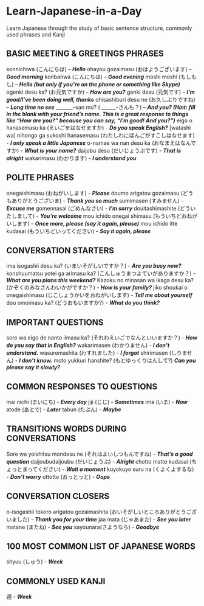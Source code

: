 # Learn-Japanese-in-a-Day
Learn Japanese through the study of basic sentence structure, commonly used phrases and Kanji

## BASIC MEETING & GREETINGS PHRASES
konnichiwa (こんにちは) – ***Hello***
ohayou gozaimasu (おはようございます) – ***Good morning***
konbanwa (こんにちは) – ***Good evening***
moshi moshi (もしもし) – ***Hello (but only if you’re on the phone or something like Skype)***
ogenki desu ka? (お元気ですか) – ***How are you?***
genki desu (元気です) – ***I’m good/I’ve been doing well, thanks***
ohisashiburi desu ne (お久しぶりですね) – ***Long time no see***
_______–san mo? ( ______-さんも？) – ***And you? (Hint: fill in the blank with your friend’s name. This is a great response to things like “How are you?” because you can say, “I’m good! And you?”)***
eigo o hanasemasu ka (えいごをはなせますか) - ***Do you speak English?***
[watashi wa] nihongo ga sukoshi hanasemasu (わたしわにほんごがすこしはなせます) - ***I only speak a little Japanese***
o-namae wa nan desu ka (おなまえはなんですか) - ***What is your name?***
daijobu desu (だいじょうぶです) - ***That is alright***
wakarimasu (わかります) - ***I understand you***



## POLITE PHRASES
onegaishimasu (おねがいします) - ***Please***
doumo arigatou gozaimasu (どうもありがとうございま) - ***Thank you so much***
sumimasen (すみません) - ***Excuse me***
gomennasai (ごめんなさい) - ***I’m sorry***
douitashimashite (どういたしまして) - ***You’re welcome***
mou ichido onegai shimasu (もういちどおねがいします) - ***Once more, please (say it again, please)***
mou ichido itte kudasai (もういちどいってください) - ***Say it again, please***



## CONVERSATION STARTERS
ima isogashii desu ka? (いまいそがしいですか？) - ***Are you busy now?***
konshuumatsu yotei ga arimasu ka? (こんしゅうまつよていがありますか？) - ***What are you plans this weekend?***
Kazoku no minasan wa ikaga desu ka? (かぞくのみなさんわいかがですか？) - ***How is your family?***
jiko shoukai o onegaishimasu (じこしょうかいをおねがいします) - ***Tell me about yourself***
dou omoimasu ka? (どうおもいますか?) - ***What do you think?***



## IMPORTANT QUESTIONS
sore wa eigo de nanto iimasu ka? (それわえいごでなんといいますか？) - ***How do you say that in English?***
wakarimasen (わかりません) - ***I don’t understand.***
wasuremashita (わすれました) - ***I forgot***
shirimasen (しりません) - ***I don’t know.***
moto yukkuri hanshite? (もとゆっくりはんして?) ***Can you please say it slowly?***



## COMMON RESPONSES TO QUESTIONS
mai nichi (まいにち) - ***Every day***
jiji (じじ) - ***Sometimes***
ima (いま) - ***Now***
atode (あとで) - ***Later***
tabun (たぶん) - ***Maybe***



## TRANSITIONS WORDS DURING CONVERSATIONS
Sore wa yoishitsu mondesu ne (それはよいしつもんですね) - ***That’s a good question***
daijoubudaijoubu (だいじょうぶ) - ***Alright***
chotto matte kudasai (ちょっとまってください) - ***Wait a moment***
kuyokuyo suru na (くよくよするな) - ***Don’t worry***
ottotto (おっとっと) - ***Oops***



## CONVERSATION CLOSERS
o-isogashii tokoro arigatou gozaimashita (おいそがしいところありがとうございました) - ***Thank you for your time***
jaa mata (じゃあまた) - ***See you later***
matane (またね) - ***See you***
sayounara(さようなら) - ***Goodbye***



## 100 MOST COMMON LIST OF JAPANESE WORDS
shyuu (しゅう) - ***Week***

## COMMONLY USED KANJI
週 - ***Week***
